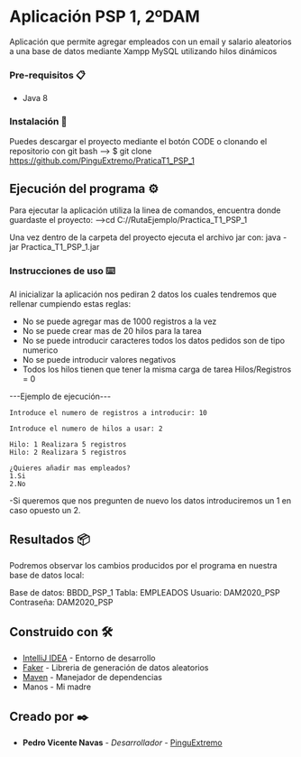 # Aplicación PSP 1, 2ºDAM
Aplicación que permite agregar empleados con un email y salario aleatorios a una base de datos mediante Xampp MySQL utilizando hilos dinámicos


### Pre-requisitos 📋

* Java 8


### Instalación 🔧

Puedes descargar el proyecto mediante el botón CODE o clonando el repositorio con git bash
--> $ git clone https://github.com/PinguExtremo/PraticaT1_PSP_1


## Ejecución del programa ⚙️

Para ejecutar la aplicación utiliza la linea de comandos, encuentra donde guardaste el proyecto:
-->cd C://RutaEjemplo/Practica_T1_PSP_1

Una vez dentro de la carpeta del proyecto ejecuta el archivo jar con:
java -jar Practica_T1_PSP_1.jar


### Instrucciones de uso ⌨️

Al inicializar la aplicación nos pediran 2 datos los cuales tendremos que rellenar cumpiendo estas reglas:

* No se puede agregar mas de 1000 registros a la vez
* No se puede crear mas de 20 hilos para la tarea
* No se puede introducir caracteres todos los datos pedidos son de tipo numerico
* No se puede introducir valores negativos
* Todos los hilos tienen que tener la misma carga de tarea Hilos/Registros = 0

---Ejemplo de ejecución---

```
Introduce el numero de registros a introducir: 10
```

```
Introduce el numero de hilos a usar: 2
```

```
Hilo: 1 Realizara 5 registros
Hilo: 2 Realizara 5 registros

¿Quieres añadir mas empleados? 
1.Si
2.No
```

-Si queremos que nos pregunten de nuevo los datos introduciremos un 1 en caso opuesto un 2.

## Resultados 📦

Podremos observar los cambios producidos por el programa en nuestra base de datos local:

Base de datos: BBDD_PSP_1
Tabla: EMPLEADOS
Usuario: DAM2020_PSP
Contraseña: DAM2020_PSP


## Construido con 🛠️

* [IntelliJ IDEA](https://www.jetbrains.com/es-es/idea/) - Entorno de desarrollo
* [Faker](https://github.com/DiUS/java-faker) - Libreria de generación de datos aleatorios
* [Maven](https://maven.apache.org/) - Manejador de dependencias
* Manos - Mi madre


## Creado por ✒️

* **Pedro Vicente Navas** - *Desarrollador* - [PinguExtremo](https://github.com/PinguExtremo)
